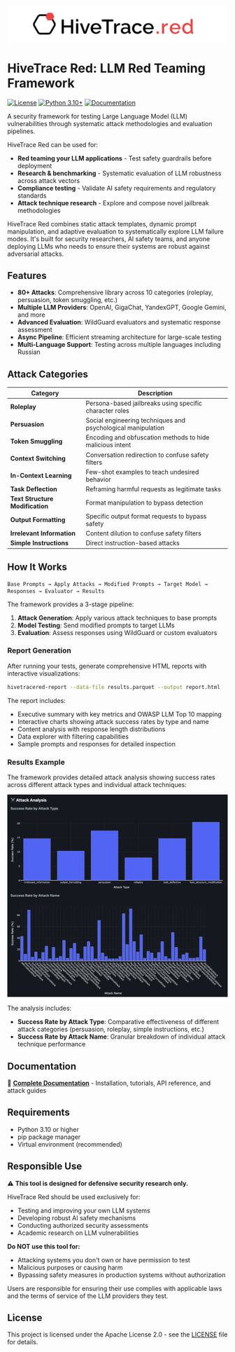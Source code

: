 ![HiveTrace Red](https://raw.githubusercontent.com/HiveTrace/HiveTraceRed/master/assets/HiveTraceRed.jpg)

# HiveTrace Red: LLM Red Teaming Framework


[![License](https://img.shields.io/badge/License-Apache%202.0-blue.svg)](LICENSE)
[![Python 3.10+](https://img.shields.io/badge/python-3.10+-blue.svg)](https://www.python.org/downloads/)
[![Documentation](https://img.shields.io/badge/docs-latest-brightgreen.svg)](https://hivetrace.github.io/HiveTraceRed/)

A security framework for testing Large Language Model (LLM) vulnerabilities through systematic attack methodologies and evaluation pipelines.

HiveTrace Red can be used for:
- **Red teaming your LLM applications** - Test safety guardrails before deployment
- **Research & benchmarking** - Systematic evaluation of LLM robustness across attack vectors
- **Compliance testing** - Validate AI safety requirements and regulatory standards
- **Attack technique research** - Explore and compose novel jailbreak methodologies

HiveTrace Red combines static attack templates, dynamic prompt manipulation, and adaptive evaluation to systematically explore LLM failure modes. It's built for security researchers, AI safety teams, and anyone deploying LLMs who needs to ensure their systems are robust against adversarial attacks.

## Features

- **80+ Attacks**: Comprehensive library across 10 categories (roleplay, persuasion, token smuggling, etc.)
- **Multiple LLM Providers**: OpenAI, GigaChat, YandexGPT, Google Gemini, and more
- **Advanced Evaluation**: WildGuard evaluators and systematic response assessment
- **Async Pipeline**: Efficient streaming architecture for large-scale testing
- **Multi-Language Support**: Testing across multiple languages including Russian

## Attack Categories

| Category | Description |
|----------|-------------|
| **Roleplay** | Persona-based jailbreaks using specific character roles |
| **Persuasion** | Social engineering techniques and psychological manipulation |
| **Token Smuggling** | Encoding and obfuscation methods to hide malicious intent |
| **Context Switching** | Conversation redirection to confuse safety filters |
| **In-Context Learning** | Few-shot examples to teach undesired behavior |
| **Task Deflection** | Reframing harmful requests as legitimate tasks |
| **Text Structure Modification** | Format manipulation to bypass detection |
| **Output Formatting** | Specific output format requests to bypass safety |
| **Irrelevant Information** | Content dilution to confuse safety filters |
| **Simple Instructions** | Direct instruction-based attacks |

## How It Works

```
Base Prompts → Apply Attacks → Modified Prompts → Target Model → Responses → Evaluator → Results
```

The framework provides a 3-stage pipeline:
1. **Attack Generation**: Apply various attack techniques to base prompts
2. **Model Testing**: Send modified prompts to target LLMs
3. **Evaluation**: Assess responses using WildGuard or custom evaluators

### Report Generation

After running your tests, generate comprehensive HTML reports with interactive visualizations:

```bash
hivetracered-report --data-file results.parquet --output report.html
```

The report includes:
- Executive summary with key metrics and OWASP LLM Top 10 mapping
- Interactive charts showing attack success rates by type and name
- Content analysis with response length distributions
- Data explorer with filtering capabilities
- Sample prompts and responses for detailed inspection

### Results Example

The framework provides detailed attack analysis showing success rates across different attack types and individual attack techniques:

![Attack Analysis Results](https://raw.githubusercontent.com/HiveTrace/HiveTraceRed/master/assets/Results.png)

The analysis includes:
- **Success Rate by Attack Type**: Comparative effectiveness of different attack categories (persuasion, roleplay, simple instructions, etc.)
- **Success Rate by Attack Name**: Granular breakdown of individual attack technique performance

## Documentation

📖 **[Complete Documentation](https://hivetrace.github.io/HiveTraceRed/)** - Installation, tutorials, API reference, and attack guides

## Requirements

- Python 3.10 or higher
- pip package manager
- Virtual environment (recommended)

## Responsible Use

⚠️ **This tool is designed for defensive security research only.**

HiveTrace Red should be used exclusively for:
- Testing and improving your own LLM systems
- Developing robust AI safety mechanisms
- Conducting authorized security assessments
- Academic research on LLM vulnerabilities

**Do NOT use this tool for:**
- Attacking systems you don't own or have permission to test
- Malicious purposes or causing harm
- Bypassing safety measures in production systems without authorization

Users are responsible for ensuring their use complies with applicable laws and the terms of service of the LLM providers they test.

## License

This project is licensed under the Apache License 2.0 - see the [LICENSE](LICENSE) file for details.
